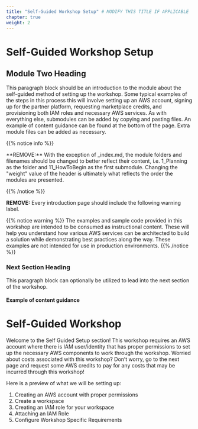 ```yaml
---
title: "Self-Guided Workshop Setup" # MODIFY THIS TITLE IF APPLICABLE
chapter: true
weight: 2
---
```


# Self-Guided Workshop Setup <!-- MODIFY THIS HEADING -->

## Module Two Heading <!-- MODIFY THIS SUBHEADING -->

This paragraph block should be an introduction to the module about the self-guided method of setting up the workshop. Some typical examples of the steps in this process this will involve setting up an AWS account, signing up for the partner platform, requesting marketplace credits, and provisioning both IAM roles and necessary AWS services. As with everything else, submodules can be added by copying and pasting files. An example of content guidance can be found at the bottom of the page. Extra module files can be added as necessary.

{{% notice info %}}
<p style='text-align: left;'>
**REMOVE:** With the exception of _index.md, the module folders and filenames should be changed to better reflect their content, i.e. 1_Planning as the folder and 11_HowToBegin as the first submodule. Changing the "weight" value of the header is ultimately what reflects the order the modules are presented.
</p>
{{% /notice %}}

**REMOVE:** Every introduction page should include the following warning label.

{{% notice warning %}}
The examples and sample code provided in this workshop are intended to be consumed as instructional content. These will help you understand how various AWS services can be architected to build a solution while demonstrating best practices along the way. These examples are not intended for use in production environments.
{{% /notice %}}

### Next Section Heading <!-- MODIFY THIS HEADING -->
This paragraph block can optionally be utilized to lead into the next section of the workshop.


#### Example of content guidance

# Self-Guided Workshop


Welcome to the Self Guided Setup section! This workshop requires an AWS account where there is IAM user/identity that has proper permissions to set up the necessary AWS components to work through the workshop. Worried about costs associated with this workshop? Don’t worry, go to the next page and request some AWS credits to pay for any costs that may be incurred through this workshop!

Here is a preview of what we will be setting up:

<ol>
    <li>Creating an AWS account with proper permissions</li>
    <li>Create a workspace</li>
    <li>Creating an IAM role for your workspace</li>
    <li>Attaching an IAM Role</li>
    <li>Configure Workshop Specific Requirements</li>
</ol>
